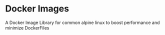 # Docker Images

A Docker Image Library for common alpine linux to boost performance and minimize DockerFiles

